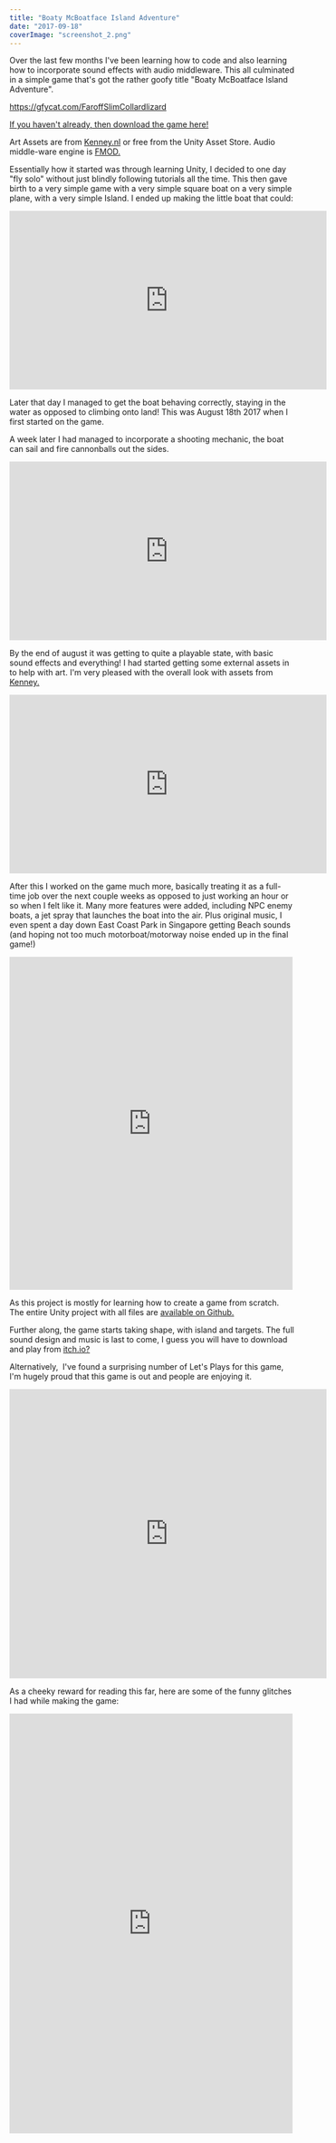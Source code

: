 ```yaml
---
title: "Boaty McBoatface Island Adventure"
date: "2017-09-18"
coverImage: "screenshot_2.png"
---
```


Over the last few months I've been learning how to code and also learning how to incorporate sound effects with audio middleware. This all culminated in a simple game that's got the rather goofy title "Boaty McBoatface Island Adventure".

https://gfycat.com/FaroffSlimCollardlizard

[If you haven't already, then download the game here!](https://laustinspayce.itch.io/boaty-mcboatface-island-adventure)

Art Assets are from [Kenney.nl](http://kenney.nl) or free from the Unity Asset Store. Audio middle-ware engine is [FMOD.](https://www.fmod.com/)

Essentially how it started was through learning Unity, I decided to one day "fly solo" without just blindly following tutorials all the time. This then gave birth to a very simple game with a very simple square boat on a very simple plane, with a very simple Island. I ended up making the little boat that could:

<iframe src="https://www.facebook.com/plugins/video.php?href=https%3A%2F%2Fwww.facebook.com%2Fstuart.myers%2Fvideos%2F10101600723863954%2F&show_text=0&width=560" width="560" height="315" style="border:none;overflow:hidden" scrolling="no" frameborder="0" allowTransparency="true" allowFullScreen="true"></iframe>

Later that day I managed to get the boat behaving correctly, staying in the water as opposed to climbing onto land! This was August 18th 2017 when I first started on the game.

A week later I had managed to incorporate a shooting mechanic, the boat can sail and fire cannonballs out the sides.

<iframe src="https://www.facebook.com/plugins/video.php?href=https%3A%2F%2Fwww.facebook.com%2Fstuart.myers%2Fvideos%2F10101606213966744%2F&show_text=0&width=560" width="560" height="315" style="border:none;overflow:hidden" scrolling="no" frameborder="0" allowTransparency="true" allowFullScreen="true"></iframe>

By the end of august it was getting to quite a playable state, with basic sound effects and everything! I had started getting some external assets in to help with art. I'm very pleased with the overall look with assets from [Kenney.](http://kenney.nl)

<iframe src="https://www.facebook.com/plugins/video.php?href=https%3A%2F%2Fwww.facebook.com%2Fstuart.myers%2Fvideos%2F10101610845599914%2F&show_text=0&width=560" width="560" height="315" style="border:none;overflow:hidden" scrolling="no" frameborder="0" allowTransparency="true" allowFullScreen="true"></iframe>

After this I worked on the game much more, basically treating it as a full-time job over the next couple weeks as opposed to just working an hour or so when I felt like it. Many more features were added, including NPC enemy boats, a jet spray that launches the boat into the air. Plus original music, I even spent a day down East Coast Park in Singapore getting Beach sounds (and hoping not too much motorboat/motorway noise ended up in the final game!)

<iframe src="https://www.facebook.com/plugins/post.php?href=https%3A%2F%2Fwww.facebook.com%2Fstuart.myers%2Fposts%2F10101603085945324&width=500" width="500" height="587" style="border:none;overflow:hidden" scrolling="no" frameborder="0" allowTransparency="true" allow="encrypted-media"></iframe>

As this project is mostly for learning how to create a game from scratch. The entire Unity project with all files are [available on Github.](https://github.com/LaustinSpayce/Sailing-Ship)

Further along, the game starts taking shape, with island and targets. The full sound design and music is last to come, I guess you will have to download and play from [itch.io?](https://laustinspayce.itch.io/boaty-mcboatface-island-adventure)

Alternatively,  I've found a surprising number of Let's Plays for this game, I'm hugely proud that this game is out and people are enjoying it.

<iframe src="https://www.facebook.com/plugins/video.php?href=https%3A%2F%2Fwww.facebook.com%2Fstuart.myers%2Fvideos%2F10101617558572064%2F&show_text=1&width=560" width="560" height="510" style="border:none;overflow:hidden" scrolling="no" frameborder="0" allowTransparency="true" allow="encrypted-media" allowFullScreen="true"></iframe>

As a cheeky reward for reading this far, here are some of the funny glitches I had while making the game:

<iframe src="https://www.facebook.com/plugins/post.php?href=https%3A%2F%2Fwww.facebook.com%2Fstuart.myers%2Fposts%2F10101624857195564&width=500" width="500" height="740" style="border:none;overflow:hidden" scrolling="no" frameborder="0" allowTransparency="true" allow="encrypted-media"></iframe>
